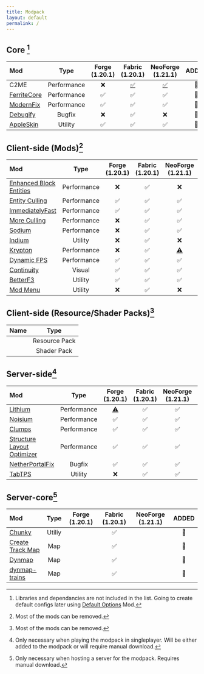 ```yaml
---
title: Modpack
layout: default
permalink: /
---
```

## Core [^1]

| Mod                                                   |    Type     | Forge (1.20.1) |              Fabric (1.20.1)               |              NeoForge (1.21.1)               | ADDED |
| :---------------------------------------------------- | :---------: | :------------: | :----------------------------------------: | :------------------------------------------: | :---: |
| C2ME                                                  | Performance |       ❌        | [✅](https://modrinth.com/mods/c2me-fabric) | [✅](https://modrinth.com/mods/c2me-neoforge) |  💬   |
| [FerriteCore](https://modrinth.com/mods/ferrite-core) | Performance |       ✅        |                     ✅                      |                      ✅                       |  💬   |
| [ModernFix](https://modrinth.com/mods/modernfix)      | Performance |       ✅        |                     ✅                      |                      ✅                       |  💬   |
| [Debugify](https://modrinth.com/mods/debugify)        |   Bugfix    |       ❌        |                     ✅                      |                      ❌                       |  💬   |
| [AppleSkin](https://modrinth.com/mods/appleskin)      |   Utility   |       ✅        |                     ✅                      |                      ✅                       |  💬   |

## Client-side (Mods)[^2]

| Mod                                                          |    Type     | Forge (1.20.1) | Fabric (1.20.1) |                NeoForge (1.21.1)                | ADDED |
| :----------------------------------------------------------- | :---------: | :------------: | :-------------: | :---------------------------------------------: | :---: |
| [Enhanced Block Entities](https://modrinth.com/mods/)        | Performance |       ❌        |        ✅        |                        ❌                        |  💬   |
| [Entity Culling](https://modrinth.com/mods/entityculling)    | Performance |       ✅        |        ✅        |                        ✅                        |  💬   |
| [ImmediatelyFast](https://modrinth.com/mods/immediatelyfast) | Performance |       ✅        |        ✅        |                        ✅                        |  💬   |
| [More Culling](https://modrinth.com/mods/moreculling)        | Performance |       ❌        |        ✅        |                        ✅                        |  💬   |
| [Sodium](https://modrinth.com/mods/sodium)                   | Performance |       ❌        |        ✅        |                        ✅                        |  💬   |
| [Indium](https://modrinth.com/mods/indium)                   |   Utility   |       ❌        |        ✅        |                        ❌                        |  💬   |
| [Krypton](https://modrinth.com/mods/krypton)                 | Performance |       ❌        |        ✅        | [⚠️](https://modrinth.com/mod/krypton-foxified) |  💬   |
| [Dynamic FPS](https://modrinth.com/mods/dynamic-fps)         | Performance |       ✅        |        ✅        |                        ✅                        |  💬   |
| [Continuity](https://modrinth.com/mods/continuity)           |   Visual    |       ✅        |        ✅        |                        ✅                        |  💬   |
| [BetterF3](https://modrinth.com/mods/betterf3)               |   Utility   |       ✅        |        ✅        |                        ✅                        |  💬   |
| [Mod Menu](https://modrinth.com/mods/modmenu)                |   Utility   |       ❌        |        ✅        |                        ❌                        |  💬   |

## Client-side (Resource/Shader Packs)[^2]

| Name |     Type      |
| :--- | :-----------: |
|      | Resource Pack |
|      |  Shader Pack  |

## Server-side[^3]

| Mod                                                                                |    Type     |            Forge (1.20.1)             | Fabric (1.20.1) | NeoForge (1.21.1) | ADDED |
| :--------------------------------------------------------------------------------- | :---------: | :-----------------------------------: | :-------------: | :---------------: | :---: |
| [Lithium](https://modrinth.com/mods/lithium)                                       | Performance | [⚠️](https://modrinth.com/mod/radium) |        ✅        |         ✅         |  💬   |
| [Noisium](https://modrinth.com/mods/noisium)                                       | Performance |                   ✅                   |        ✅        |         ✅         |  💬   |
| [Clumps](https://modrinth.com/mods/clumps)                                         | Performance |                   ✅                   |        ✅        |         ✅         |  💬   |
| [Structure Layout Optimizer](https://modrinth.com/mods/structure-layout-optimizer) | Performance |                   ✅                   |        ✅        |         ✅         |  💬   |
| [NetherPortalFix](https://modrinth.com/mods/netherportalfix)                       |   Bugfix    |                   ✅                   |        ✅        |         ✅         |  💬   |
| [TabTPS](https://modrinth.com/mods/tabtps)                                         |   Utility   |                   ❌                   |        ✅        |         ✅         |  💬   |

## Server-core[^4]

| Mod                                                           |  Type  | Forge (1.20.1) | Fabric (1.20.1) | NeoForge (1.21.1) | ADDED |
| :------------------------------------------------------------ | :----: | :------------: | :-------------: | :---------------: | :---: |
| [Chunky](https://modrinth.com/mods/chunky)                    | Utiliy |                |        ✅        |                   |  💬   |
| [Create Track Map](https://modrinth.com/mod/create-track-map) |  Map   |                |        ✅        |                   |  💬   |
| [Dynmap](https://modrinth.com/plugin/dynmap)                  |  Map   |                |        ✅        |                   |  💬   |
| [dynmap-trains](https://github.com/Zhincore/dynmap-trains)    |  Map   |                |        ✅        |                   |  💬   |

[^1]: Libraries and dependancies are not included in the list. Going to create default configs later using [Default Options](https://modrinth.com/mod/default-options) Mod.
[^2]: Most of the mods can be removed.
[^3]: Only necessary when playing the modpack in singleplayer. Will be either added to the modpack or will require manual download.
[^4]: Only necessary when hosting a server for the modpack. Requires manual download.

